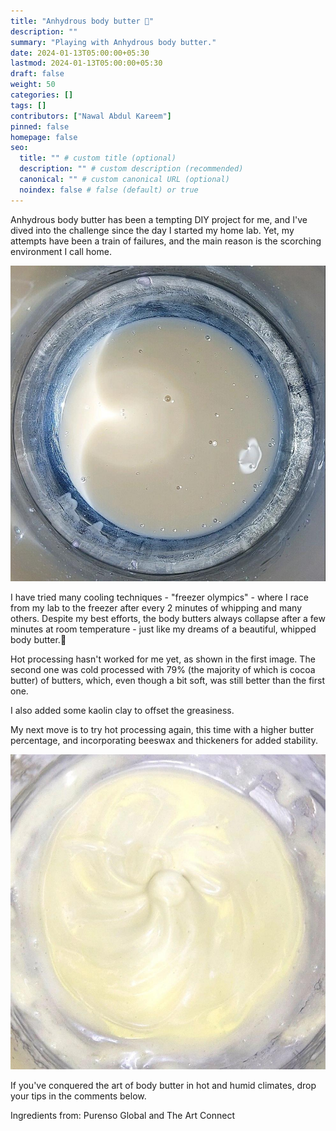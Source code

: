 ```yaml
---
title: "Anhydrous body butter 🍯"
description: ""
summary: "Playing with Anhydrous body butter."
date: 2024-01-13T05:00:00+05:30
lastmod: 2024-01-13T05:00:00+05:30
draft: false
weight: 50
categories: []
tags: []
contributors: ["Nawal Abdul Kareem"]
pinned: false
homepage: false
seo:
  title: "" # custom title (optional)
  description: "" # custom description (recommended)
  canonical: "" # custom canonical URL (optional)
  noindex: false # false (default) or true
---
```



Anhydrous body butter has been a tempting DIY project for me, and I've dived into the challenge since the day I started my home lab. Yet, my attempts have been a train of failures, and the main reason is the scorching environment I call home.

![Body Butter](./img/bodybutter1.jpeg)

I have tried many cooling techniques - "freezer olympics" - where I race from my lab to the freezer after every 2 minutes of whipping and many others. Despite my best efforts, the body butters always collapse after a few minutes at room temperature - just like my dreams of a beautiful, whipped body butter.🥲

Hot processing hasn't worked for me yet, as shown in the first image. The second one was cold processed with 79% (the majority of which is cocoa butter) of butters, which, even though a bit soft, was still better than the first one.

I also added some kaolin clay to offset the greasiness.

My next move is to try hot processing again, this time with a higher butter percentage, and incorporating beeswax and thickeners for added stability.

![Body Butter](./img/bodybutter2.jpeg)

If you've conquered the art of body butter in hot and humid climates, drop your tips in the comments below.

Ingredients from:
Purenso Global and The Art Connect
